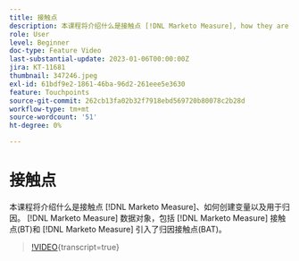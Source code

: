 ```yaml
---
title: 接触点
description: 本课程将介绍什么是接触点 [!DNL Marketo Measure], how they are created, and how they are used for attribution. [!DNL Marketo Measure] 数据对象，包括 [!DNL Marketo Measure] 接触点(BT)和 [!DNL Marketo Measure] 引入了归因接触点(BAT)。
role: User
level: Beginner
doc-type: Feature Video
last-substantial-update: 2023-01-06T00:00:00Z
jira: KT-11681
thumbnail: 347246.jpeg
exl-id: 61bdf9e2-1861-46ba-96d2-261eee5e3630
feature: Touchpoints
source-git-commit: 262cb13fa02b32f7918ebd569720b80078c2b28d
workflow-type: tm+mt
source-wordcount: '51'
ht-degree: 0%

---
```


# 接触点

本课程将介绍什么是接触点 [!DNL Marketo Measure]、如何创建变量以及用于归因。 [!DNL Marketo Measure] 数据对象，包括 [!DNL Marketo Measure] 接触点(BT)和 [!DNL Marketo Measure] 引入了归因接触点(BAT)。

>[!VIDEO](https://video.tv.adobe.com/v/347246/?learn=on){transcript=true}
